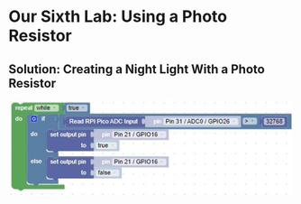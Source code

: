 # Our Sixth Lab: Using a Photo Resistor

## Solution: Creating a Night Light With a Photo Resistor

![Lab 6 Solution](./img/lab6Challenge.jpg)